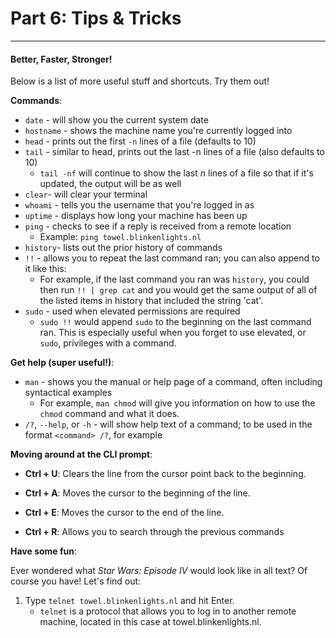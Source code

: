 # Part 6: Tips & Tricks

---

#### Better, Faster, Stronger!

Below is a list of more useful stuff and shortcuts. Try them out!

**Commands**:

* `date` - will show you the current system date
* `hostname` - shows the machine name you're currently logged into
* `head` - prints out the first `-n` lines of a file \(defaults to 10\)
* `tail` - similar to head, prints out the last -n lines of a file \(also defaults to 10\)
  * `tail -nf` will continue to show the last _n_ lines of a file so that if it's updated, the output will be as well
* `clear`- will clear your terminal
* `whoami` - tells you the username that you're logged in as
* `uptime` - displays how long your machine has been up
* `ping` - checks to see if a reply is received from a remote location
  * Example: `ping towel.blinkenlights.nl`
* `history`- lists out the prior history of commands
* `!!` - allows you to repeat the last command ran; you can also append to it like this:
  * For example, if the last command you ran was `history`, you could then run `!! | grep cat` and you would get the same output of all of the listed items in history that included the string 'cat'.
* `sudo` - used when elevated permissions are required
  * `sudo !!` would append `sudo` to the beginning on the last command ran. This is especially useful when you forget to use elevated, or `sudo`, privileges with a command.

**Get help \(super useful!\)**:

* `man` - shows you the manual or help page of a command, often including syntactical examples
  * For example, `man chmod` will give you information on how to use the `chmod` command and what it does.
* `/?`, `--help`, or `-h` - will show help text of a command; to be used in the format `<command> /?`, for example

**Moving around at the CLI prompt**:

* **Ctrl + U**: Clears the line from the cursor point back to the beginning.

* **Ctrl + A**: Moves the cursor to the beginning of the line.

* **Ctrl + E**: Moves the cursor to the end of the line.

* **Ctrl + R**: Allows you to search through the previous commands

**Have some fun**:

Ever wondered what _Star Wars: Episode IV_ would look like in all text? Of course you have! Let's find out:

1. Type `telnet towel.blinkenlights.nl` and hit Enter.
   * `telnet` is a protocol that allows you to log in to another remote machine, located in this case at towel.blinkenlights.nl.



